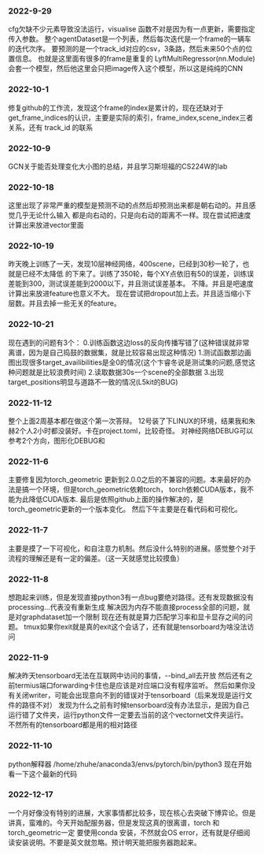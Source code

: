 ### 2022-9-29
cfg欠缺不少元素导致没法运行，visualise 函数不对是因为有一点更新，需要指定传入参数。
整个agentDataset是一个列表，然后每次迭代是一个frame的一辆车的迭代次序。
要预测的是一个track_id对应的csv，3条路，然后未来50个点的位置信息。
也就是这里面有很多的frame是重复的
LyftMultiRegressor(nn.Module)会套一个模型，然后他这里会只把image传入这个模型，所以这是纯纯的CNN

### 2022-10-1
修复github的工作流，发现这个frame的index是累计的，现在还缺对于get_frame_indices的认识，主要是实际的索引，frame_index,scene_index三者关系，还有 track_id
的联系


### 2022-10-9
GCN关于能否处理变化大小图的总结，并且学习斯坦福的CS224W的lab
### 2022-10-18
这里出现了非常严重的模型是预测不动的点然后却预测出来都是朝右动的。并且感觉几乎无论什么输入
都是向右动的，只是向右动的距离不一样。现在尝试把速度计算出来放进vector里面

### 2022-10-19
昨天晚上训练了一天，发现10层神经网络，400scene，已经到30秒一轮了，也就是已经不太降低
的下来了。训练了350轮，每个XY点依旧有50的误差，训练误差能到300，测试误差能到2000以下，并且测试误差基本。
不降。并且是吧速度计算出来放进feature也意义不大。
现在尝试把dropout加上去。并且适当缩小下层数。并且去掉一些无关的feature。

### 2022-10-21
现在遇到的问题有3个：
0.训练函数这边loss的反向传播写错了(这种错误就非常离谱，因为是自己捣鼓的数据集，就是比较容易出现这种情况)
1.测试函数那边画图出现很多target_availibilities是全0的情况(这个卞睿冬说是测试集的问题,感觉这种问题就是比较浪费时间)
2.读取数据30s一个scene的全部数据
3.出现target_positions明显与道路不一致的情况(L5kit的BUG)

### 2022-11-12
整个上面2周基本都在做这个第一次答辩。
12号装了下LINUX的环境，结果我和朱赫2个人2小时都没装好。卡在project.toml，比较奇怪。
对神经网络DEBUG可以参考2个方向，图形化DEBUG和

### 2022-11-6
主要修复因为torch_geometric 更新到2.0.0之后的不兼容的问题。本来最好的办法是搞一个环境，但是torch_geometric依赖torch，
torch依赖CUDA版本，我不能为此降低CUDA版本.
最后是依照github上面的操作解决的，是torch_geometric更新的一个版本变化。
然后下午主要是在看代码和可视化。

### 2022-11-7
主要是摸了一下可视化，和自注意力机制。然后没什么特别的进展。感觉整个对于流程的理解还是有一定的偏差。（这一天就感觉比较摸鱼）
### 2022-11-8
想跑起来训练，但是发现直接python3有一点bug要绝对路径。还有发现数据没有processing...代表没有重新生成
解决因为内存不能直接process全部的问题，就是对graphdataset加一个限制
现在还有就是算力匹配学习率和显卡显存之间的问题。
tmux如果你exit就是真的exit这个会话了，还有就是tensorboard为啥没法访问

### 2022-11-9
解决昨天tensorboard无法在互联网中访问的事情，--bind_all去开放
然后还有之前termius端口forwarding卡住也是应该是对应端口没有程序监听。
然后如果你没有关闭writer，可能会出现意向不到的错误对于tensorboard（后来发现是运行文件的路径不对）
发现为什么之前有时候tensorboard没有办法显示，是因为自己运行错了文件夹，运行python文件一定要去当前的这个vectornet文件夹运行。
不然所有的tensorboard都是用的相对路径

### 2022-11-10
python解释器
/home/zhuhe/anaconda3/envs/pytorch/bin/python3
现在开始看一下这个最新的代码

### 2022-12-17
一个月好像没有特别的进展，大家事情都比较多，现在核心去突破下博弈论。但是讲真，蛮难的。今天开始配服务器，但是发现这真的很离谱，torch 和torch_geometric一定
要使用conda 安装，不然就会OS error，还有就是仔细阅读安装说明。不要是英文就忽略。预计明天能把服务器跑起来。
